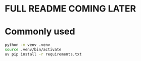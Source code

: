 # FULL README COMING LATER
# Commonly used
```sh
python -m venv .venv
source .venv/bin/activate
uv pip install -r requirements.txt
```
